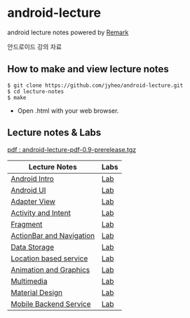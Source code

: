 # android-lecture
android lecture notes
powered by [Remark](https://github.com/gnab/remark)

안드로이드 강의 자료

## How to make and view lecture notes
```
$ git clone https://github.com/jyheo/android-lecture.git
$ cd lecture-notes
$ make
```
* Open .html with your web browser.

## Lecture notes & Labs

[pdf : android-lecture-pdf-0.9-prerelease.tgz](https://github.com/jyheo/android-lecture/releases/download/0.9-prerelease/android-lecture-pdf-0.9-prerelease.tgz)

Lecture Notes | Labs
---------------|-------------------
[Android Intro](https://jyheo.github.io/android-lecture/android-intro.html) | [Lab](https://github.com/jyheo/android-lecture/blob/master/labs/android-intro-lab.md)
[Android UI](https://jyheo.github.io/android-lecture/android-ui.html) | [Lab](https://github.com/jyheo/android-lecture/blob/master/labs/android-ui-lab.md)
[Adapter View](https://jyheo.github.io/android-lecture/adapter-view.html) | [Lab](https://github.com/jyheo/android-lecture/blob/master/labs/adapter-view-lab.md)
[Activity and Intent](https://jyheo.github.io/android-lecture/activity-intent.html) | [Lab](https://github.com/jyheo/android-lecture/blob/master/labs/activity-intent-lab.md)
[Fragment](https://jyheo.github.io/android-lecture/fragment.html) | [Lab](https://github.com/jyheo/android-lecture/blob/master/labs/fragment-lab.md)
[ActionBar and Navigation](https://jyheo.github.io/android-lecture/actionbar-navigation.html) | [Lab](https://github.com/jyheo/android-lecture/blob/master/labs/actionbar-navigation-lab.md)
[Data Storage](https://jyheo.github.io/android-lecture/data-storage.html) | [Lab](https://github.com/jyheo/android-lecture/blob/master/labs/data-storage-lab.md)
[Location based service](https://jyheo.github.io/android-lecture/location.html) | [Lab](https://github.com/jyheo/android-lecture/blob/master/labs/location-lab.md)
[Animation and Graphics](https://jyheo.github.io/android-lecture/animation-graphics.html) | [Lab](https://github.com/jyheo/android-lecture/blob/master/labs/animation-graphics-lab.md)
[Multimedia](https://jyheo.github.io/android-lecture/multimedia.html) | [Lab](https://github.com/jyheo/android-lecture/blob/master/labs/multimedia-lab.md)
[Material Design](https://jyheo.github.io/android-lecture/material-design.html) | [Lab](https://github.com/jyheo/android-lecture/blob/master/labs/material-design-lab.md)
[Mobile Backend Service](https://jyheo.github.io/android-lecture/mobile-backend.html) | [Lab](https://github.com/jyheo/android-lecture/blob/master/labs/mobile-backend-lab.md)
